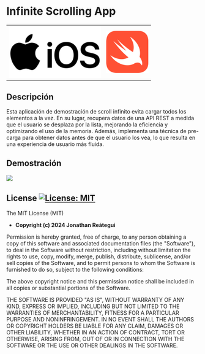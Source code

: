 # Infinite Scrolling App

<table>
  <tr>
    <td><img src="./assets/logo/iOS-logo.png" width="240" /></td>
    <td><img src="./assets/logo/Swift-logo.png" width="110" /></td>
  </tr>
</table>

## Descripción

Esta aplicación de demostración de scroll infinito evita cargar todos los elementos a la vez. En su lugar, recupera datos de una API REST a medida que el usuario se desplaza por la lista, mejorando la eficiencia y optimizando el uso de la memoria. Además, implementa una técnica de pre-carga para obtener datos antes de que el usuario los vea, lo que resulta en una experiencia de usuario más fluida.

## Demostración

<img width="250" src="./assets/demo/Infinite_Scrolling_Demo.gif"/>

## License [![License: MIT](https://img.shields.io/badge/License-MIT-yellow.svg)](https://opensource.org/licenses/MIT)

The MIT License (MIT)

- **Copyright (c) 2024 Jonathan Reátegui**

Permission is hereby granted, free of charge, to any person obtaining a copy of this software and associated documentation files (the "Software"), to deal in the Software without restriction, including without limitation the rights to use, copy, modify, merge, publish, distribute, sublicense, and/or sell copies of the Software, and to permit persons to whom the Software is furnished to do so, subject to the following conditions:

The above copyright notice and this permission notice shall be included in all copies or substantial portions of the Software.

THE SOFTWARE IS PROVIDED "AS IS", WITHOUT WARRANTY OF ANY KIND, EXPRESS OR IMPLIED, INCLUDING BUT NOT LIMITED TO THE WARRANTIES OF MERCHANTABILITY, FITNESS FOR A PARTICULAR PURPOSE AND NONINFRINGEMENT. IN NO EVENT SHALL THE AUTHORS OR COPYRIGHT HOLDERS BE LIABLE FOR ANY CLAIM, DAMAGES OR OTHER LIABILITY, WHETHER IN AN ACTION OF CONTRACT, TORT OR OTHERWISE, ARISING FROM, OUT OF OR IN CONNECTION WITH THE SOFTWARE OR THE USE OR OTHER DEALINGS IN THE SOFTWARE.
